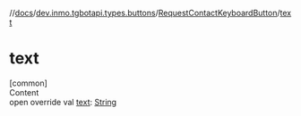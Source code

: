 //[docs](../../../index.md)/[dev.inmo.tgbotapi.types.buttons](../index.md)/[RequestContactKeyboardButton](index.md)/[text](text.md)



# text  
[common]  
Content  
open override val [text](text.md): [String](https://kotlinlang.org/api/latest/jvm/stdlib/kotlin/-string/index.html)  



